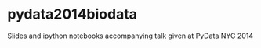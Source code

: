 pydata2014biodata
=================

Slides and ipython notebooks accompanying talk given at PyData NYC 2014
